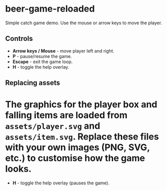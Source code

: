 # beer-game-reloaded

Simple catch game demo. Use the mouse or arrow keys to move the player.

## Controls

- **Arrow keys / Mouse** - move player left and right.
- **P** - pause/resume the game.
- **Escape** - exit the game loop.
- **H** - toggle the help overlay.

## Replacing assets

The graphics for the player box and falling items are loaded from
`assets/player.svg` and `assets/item.svg`. Replace these files with your own
images (PNG, SVG, etc.) to customise how the game looks.
=======
- **H** - toggle the help overlay (pauses the game).
